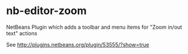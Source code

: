 nb-editor-zoom
==================================

NetBeans Plugin which adds a toolbar and menu items for "Zoom in/out text" actions

See http://plugins.netbeans.org/plugin/53555/?show=true
